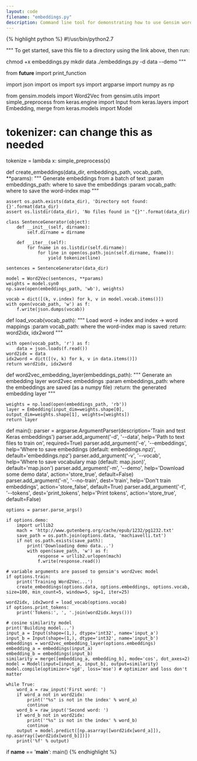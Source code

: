 ```yaml
---
layout: code
filename: "embeddings.py"
description: Command line tool for demonstrating how to use Gensim word embeddings in Keras.
---
```


{% highlight python %}
#!/usr/bin/python2.7

"""
To get started, save this file to a directory using the link above, then run:

chmod +x embeddings.py
mkdir data
./embeddings.py -d data --demo
"""

from __future__ import print_function

import json
import os
import sys
import argparse
import numpy as np

from gensim.models import Word2Vec
from gensim.utils import simple_preprocess
from keras.engine import Input
from keras.layers import Embedding, merge
from keras.models import Model

# tokenizer: can change this as needed
tokenize = lambda x: simple_preprocess(x)


def create_embeddings(data_dir, embeddings_path, vocab_path, **params):
    """
    Generate embeddings from a batch of text
    :param embeddings_path: where to save the embeddings
    :param vocab_path: where to save the word-index map
    """

    assert os.path.exists(data_dir), 'Directory not found: {}'.format(data_dir)
    assert os.listdir(data_dir), 'No files found in "{}"'.format(data_dir)

    class SentenceGenerator(object):
        def __init__(self, dirname):
            self.dirname = dirname

        def __iter__(self):
            for fname in os.listdir(self.dirname):
                for line in open(os.path.join(self.dirname, fname)):
                    yield tokenize(line)

    sentences = SentenceGenerator(data_dir)

    model = Word2Vec(sentences, **params)
    weights = model.syn0
    np.save(open(embeddings_path, 'wb'), weights)

    vocab = dict([(k, v.index) for k, v in model.vocab.items()])
    with open(vocab_path, 'w') as f:
        f.write(json.dumps(vocab))


def load_vocab(vocab_path):
    """
    Load word -> index and index -> word mappings
    :param vocab_path: where the word-index map is saved
    :return: word2idx, idx2word
    """

    with open(vocab_path, 'r') as f:
        data = json.loads(f.read())
    word2idx = data
    idx2word = dict([(v, k) for k, v in data.items()])
    return word2idx, idx2word


def word2vec_embedding_layer(embeddings_path):
    """
    Generate an embedding layer word2vec embeddings
    :param embeddings_path: where the embeddings are saved (as a numpy file)
    :return: the generated embedding layer
    """

    weights = np.load(open(embeddings_path, 'rb'))
    layer = Embedding(input_dim=weights.shape[0], output_dim=weights.shape[1], weights=[weights])
    return layer

def main():
    parser = argparse.ArgumentParser(description='Train and test Keras embeddings')
    parser.add_argument('-d', '--data', help='Path to text files to train on', required=True)
    parser.add_argument('-e', '--embeddings', help='Where to save embeddings (default: embeddings.npz)', default='embeddings.npz')
    parser.add_argument('-v', '--vocab', help='Where to save vocabulary map (default: map.json)', default='map.json')
    parser.add_argument('-m', '--demo', help='Download some demo data', action='store_true', default=False)
    parser.add_argument('-n', '--no-train', dest='train', help='Don\'t train embeddings', action='store_false', default=True)
    parser.add_argument('-t', '--tokens', dest='print_tokens', help='Print tokens', action='store_true', default=False)

    options = parser.parse_args()

    if options.demo:
        import urllib2
        mach = 'http://www.gutenberg.org/cache/epub/1232/pg1232.txt'
        save_path = os.path.join(options.data, 'machiavelli.txt')
        if not os.path.exists(save_path):
            print('Downloading demo data...')
            with open(save_path, 'w') as f:
                response = urllib2.urlopen(mach)
                f.write(response.read())

    # variable arguments are passed to gensim's word2vec model
    if options.train:
        print('Training Word2Vec...')
        create_embeddings(options.data, options.embeddings, options.vocab, size=100, min_count=5, window=5, sg=1, iter=25)

    word2idx, idx2word = load_vocab(options.vocab)
    if options.print_tokens:
        print('Tokens:', ', '.join(word2idx.keys()))

    # cosine similarity model
    print('Building model...')
    input_a = Input(shape=(1,), dtype='int32', name='input_a')
    input_b = Input(shape=(1,), dtype='int32', name='input_b')
    embeddings = word2vec_embedding_layer(options.embeddings)
    embedding_a = embeddings(input_a)
    embedding_b = embeddings(input_b)
    similarity = merge([embedding_a, embedding_b], mode='cos', dot_axes=2)
    model = Model(input=[input_a, input_b], output=similarity)
    model.compile(optimizer='sgd', loss='mse') # optimizer and loss don't matter

    while True:
        word_a = raw_input('First word: ')
        if word_a not in word2idx:
            print('"%s" is not in the index' % word_a)
            continue
        word_b = raw_input('Second word: ')
        if word_b not in word2idx:
            print('"%s" is not in the index' % word_b)
            continue
        output = model.predict([np.asarray([word2idx[word_a]]), np.asarray([word2idx[word_b]])])
        print('%f' % output)

if __name__ == '__main__':
    main()
{% endhighlight %}

